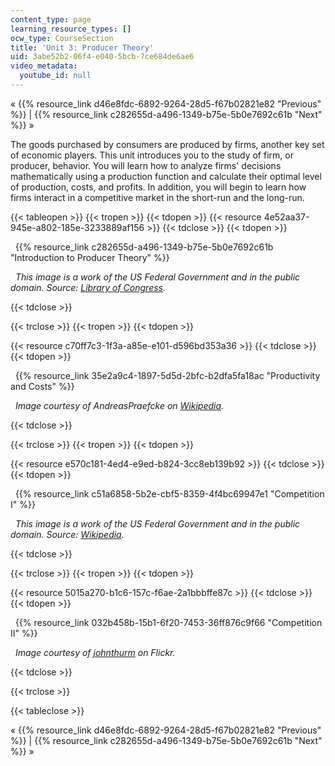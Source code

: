 ```yaml
---
content_type: page
learning_resource_types: []
ocw_type: CourseSection
title: 'Unit 3: Producer Theory'
uid: 3abe52b2-06f4-e040-5bcb-7ce684de6ae6
video_metadata:
  youtube_id: null
---
```


« {{% resource_link d46e8fdc-6892-9264-28d5-f67b02821e82 "Previous" %}} | {{% resource_link c282655d-a496-1349-b75e-5b0e7692c61b "Next" %}} »

The goods purchased by consumers are produced by firms, another key set of economic players. This unit introduces you to the study of firm, or producer, behavior. You will learn how to analyze firms' decisions mathematically using a production function and calculate their optimal level of production, costs, and profits. In addition, you will begin to learn how firms interact in a competitive market in the short-run and the long-run.

{{< tableopen >}}
{{< tropen >}}
{{< tdopen >}}
{{< resource 4e52aa37-945e-a802-185e-3233889af156 >}}
{{< tdclose >}}
{{< tdopen >}}


  {{% resource_link c282655d-a496-1349-b75e-5b0e7692c61b "Introduction to Producer Theory" %}}

  _This image is a work of the US Federal Government and in the public domain. Source: [Library of Congress](http://www.loc.gov/pictures/resource/fsac.1a34951/)._


{{< tdclose >}}

{{< trclose >}}
{{< tropen >}}
{{< tdopen >}}
  
{{< resource c70ff7c3-1f3a-a85e-e101-d596bd353a36 >}}
{{< tdclose >}}
{{< tdopen >}}


  {{% resource_link 35e2a9c4-1897-5d5d-2bfc-b2dfa5fa18ac "Productivity and Costs" %}}

  _Image courtesy of AndreasPraefcke on [Wikipedia](http://en.wikipedia.org/wiki/File:Wolfsburg_VW-Werk.jpg)._


{{< tdclose >}}

{{< trclose >}}
{{< tropen >}}
{{< tdopen >}}
  
{{< resource e570c181-4ed4-e9ed-b824-3cc8eb139b92 >}}
{{< tdclose >}}
{{< tdopen >}}


  {{% resource_link c51a6858-5b2e-cbf5-8359-4f4bc69947e1 "Competition I" %}}

  _This image is a work of the US Federal Government and in the public domain. Source: [Wikipedia](http://en.wikipedia.org/wiki/File:NASCAR_practice.jpg)._


{{< tdclose >}}

{{< trclose >}}
{{< tropen >}}
{{< tdopen >}}
  
{{< resource 5015a270-b1c6-157c-f6ae-2a1bbbffe87c >}}
{{< tdclose >}}
{{< tdopen >}}


  {{% resource_link 032b458b-15b1-6f20-7453-36ff876c9f66 "Competition II" %}}

  _Image courtesy of [johnthurm](http://www.flickr.com/photos/thurm/2111952075/in/photostream/) on Flickr._


{{< tdclose >}}

{{< trclose >}}

{{< tableclose >}}

« {{% resource_link d46e8fdc-6892-9264-28d5-f67b02821e82 "Previous" %}} | {{% resource_link c282655d-a496-1349-b75e-5b0e7692c61b "Next" %}} »